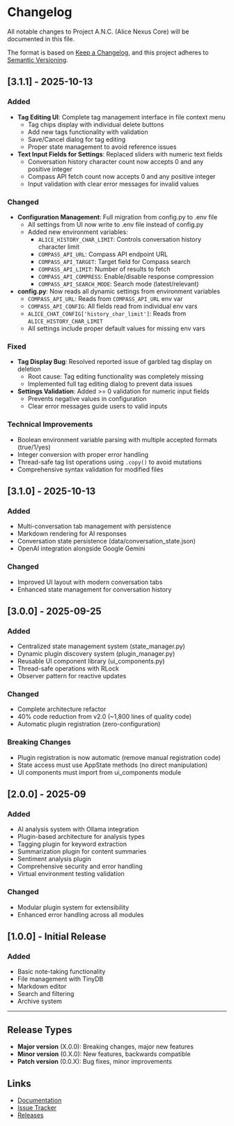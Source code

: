 # Changelog

All notable changes to Project A.N.C. (Alice Nexus Core) will be documented in this file.

The format is based on [Keep a Changelog](https://keepachangelog.com/en/1.0.0/),
and this project adheres to [Semantic Versioning](https://semver.org/spec/v2.0.0.html).

## [3.1.1] - 2025-10-13

### Added
- **Tag Editing UI**: Complete tag management interface in file context menu
  - Tag chips display with individual delete buttons
  - Add new tags functionality with validation
  - Save/Cancel dialog for tag editing
  - Proper state management to avoid reference issues
- **Text Input Fields for Settings**: Replaced sliders with numeric text fields
  - Conversation history character count now accepts 0 and any positive integer
  - Compass API fetch count now accepts 0 and any positive integer
  - Input validation with clear error messages for invalid values

### Changed
- **Configuration Management**: Full migration from config.py to .env file
  - All settings from UI now write to .env file instead of config.py
  - Added new environment variables:
    - `ALICE_HISTORY_CHAR_LIMIT`: Controls conversation history character limit
    - `COMPASS_API_URL`: Compass API endpoint URL
    - `COMPASS_API_TARGET`: Target field for Compass search
    - `COMPASS_API_LIMIT`: Number of results to fetch
    - `COMPASS_API_COMPRESS`: Enable/disable response compression
    - `COMPASS_API_SEARCH_MODE`: Search mode (latest/relevant)
- **config.py**: Now reads all dynamic settings from environment variables
  - `COMPASS_API_URL`: Reads from `COMPASS_API_URL` env var
  - `COMPASS_API_CONFIG`: All fields read from individual env vars
  - `ALICE_CHAT_CONFIG['history_char_limit']`: Reads from `ALICE_HISTORY_CHAR_LIMIT`
  - All settings include proper default values for missing env vars

### Fixed
- **Tag Display Bug**: Resolved reported issue of garbled tag display on deletion
  - Root cause: Tag editing functionality was completely missing
  - Implemented full tag editing dialog to prevent data issues
- **Settings Validation**: Added >= 0 validation for numeric input fields
  - Prevents negative values in configuration
  - Clear error messages guide users to valid inputs

### Technical Improvements
- Boolean environment variable parsing with multiple accepted formats (true/1/yes)
- Integer conversion with proper error handling
- Thread-safe tag list operations using `.copy()` to avoid mutations
- Comprehensive syntax validation for modified files

## [3.1.0] - 2025-10-13

### Added
- Multi-conversation tab management with persistence
- Markdown rendering for AI responses
- Conversation state persistence (data/conversation_state.json)
- OpenAI integration alongside Google Gemini

### Changed
- Improved UI layout with modern conversation tabs
- Enhanced state management for conversation history

## [3.0.0] - 2025-09-25

### Added
- Centralized state management system (state_manager.py)
- Dynamic plugin discovery system (plugin_manager.py)
- Reusable UI component library (ui_components.py)
- Thread-safe operations with RLock
- Observer pattern for reactive updates

### Changed
- Complete architecture refactor
- 40% code reduction from v2.0 (~1,800 lines of quality code)
- Automatic plugin registration (zero-configuration)

### Breaking Changes
- Plugin registration is now automatic (remove manual registration code)
- State access must use AppState methods (no direct manipulation)
- UI components must import from ui_components module

## [2.0.0] - 2025-09

### Added
- AI analysis system with Ollama integration
- Plugin-based architecture for analysis types
- Tagging plugin for keyword extraction
- Summarization plugin for content summaries
- Sentiment analysis plugin
- Comprehensive security and error handling
- Virtual environment testing validation

### Changed
- Modular plugin system for extensibility
- Enhanced error handling across all modules

## [1.0.0] - Initial Release

### Added
- Basic note-taking functionality
- File management with TinyDB
- Markdown editor
- Search and filtering
- Archive system

---

## Release Types

- **Major version** (X.0.0): Breaking changes, major new features
- **Minor version** (0.X.0): New features, backwards compatible
- **Patch version** (0.0.X): Bug fixes, minor improvements

## Links

- [Documentation](docs/)
- [Issue Tracker](https://github.com/your-username/project-anc/issues)
- [Releases](https://github.com/your-username/project-anc/releases)
